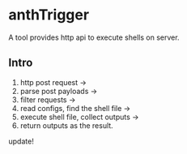 anthTrigger
===

A tool provides http api to execute shells on server.


## Intro

1. http post request ->
2. parse post payloads ->
3. filter requests ->
4. read configs, find the shell file ->
5. execute shell file, collect outputs ->
6. return outputs as the result.

update!
